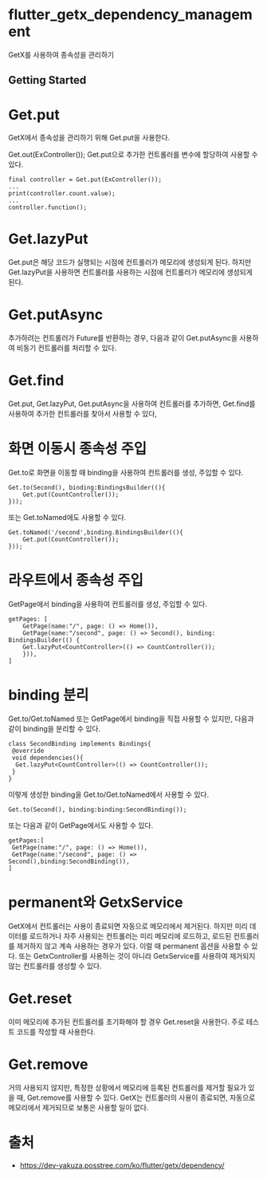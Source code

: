 # flutter_getx_dependency_management

GetX를 사용하여 종속성을 관리하기

## Getting Started

# Get.put
GetX에서 종속성을 관리하기 위해 Get.put을 사용한다.

Get.out(ExController());
Get.put으로 추가한 컨트롤러를 변수에 할당하여 사용할 수 있다.
```
final controller = Get.put(ExController());
...
print(controller.count.value);
...
controller.function();
```
# Get.lazyPut
Get.put은 해당 코드가 실행되는 시점에 컨트롤러가 메모리에 생성되게 된다.
하지만 Get.lazyPut을 사용하면 컨트롤러를 사용하는 시점에 컨트롤러가 메모리에 생성되게 된다.

# Get.putAsync
추가하려는 컨트롤러가 Future를 반환하는 경우, 다음과 같이 Get.putAsync을 사용하여 비동기 컨트롤러를 처리할 수 있다.

# Get.find
Get.put, Get.lazyPut, Get.putAsync을 사용하여 컨트롤러를 추가하면, Get.find를 사용하여 추가한 컨트롤러를
찾아서 사용할 수 있다,

# 화면 이동시 종속성 주입
Get.to로 화면을 이동할 때 binding을 사용하여 컨트롤러를 생성, 주입할 수 있다.
```
Get.to(Second(), binding:BindingsBuilder((){
    Get.put(CountController());
}));
```
또는 Get.toNamed에도 사용할 수 있다.
```
Get.toNamed('/second',binding.BindingsBuilder((){
    Get.put(CountController());
}));
```

# 라우트에서 종속성 주입
GetPage에서 binding을 사용하여 컨트롤러를 생성, 주입할 수 있다.
```
getPages: [
    GetPage(name:"/", page: () => Home()),
    GetPage(name:"/second", page: () => Second(), binding: BindingsBuilder(() {
    Get.lazyPut<CountController>(() => CountController());
    })),
]
```

# binding 분리
Get.to/Get.toNamed 또는 GetPage에서 binding을 직접 사용할 수 있지만, 다음과 같이 binding을 분리할 수 있다.
```
class SecondBinding implements Bindings{
 @override
 void dependencies(){
  Get.lazyPut<CountController>(() => CountController());
 }
}
```
이렇게 생성한 binding을 Get.to/Get.toNamed에서 사용할 수 있다.
```
Get.to(Second(), binding:binding:SecondBinding());
```
또는 다음과 같이 GetPage에서도 사용할 수 있다.
```
getPages:[
 GetPage(name:"/", page: () => Home()),
 GetPage(name:"/second", page: () => Second(),binding:SecondBinding()),
]
```

# permanent와 GetxService
GetX에서 컨트롤러는 사용이 종료되면 자동으로 메모리에서 제거된다. 
하지만 미리 데이터를 로드하거나 자주 사용되는 컨트롤러는 미리 메모리에 로드하고,
로드된 컨트롤러를 제거하지 않고 계속 사용하는 경우가 있다. 이럴 때 permanent 옵션을 사용할 수 있다.
또는 GetxController를 사용하는 것이 아니라 GetxService를 사용하여 제거되지 않는 컨트롤러를 생성할 수 있다.

# Get.reset
이미 메모리에 추가된 컨트롤러를 초기화해야 할 경우 Get.reset을 사용한다. 주로 테스트 코드를 작성할 때 사용한다.

# Get.remove
거의 사용되지 않지만, 특정한 상황에서 메모리에 등록된 컨트롤러를 제거할 필요가 있을 때, Get.remove를 사용할 수 있다.
GetX는 컨트롤러의 사용이 종료되면, 자동으로 메모리에서 제거되므로 보통은 사용할 일이 없다.

# 출처
* https://dev-yakuza.posstree.com/ko/flutter/getx/dependency/